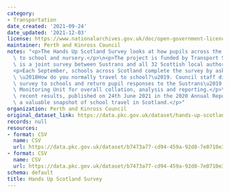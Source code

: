 ```yaml
---
category:
- Transportation
date_created: '2021-09-24'
date_updated: '2021-12-03'
license: https://www.nationalarchives.gov.uk/doc/open-government-licence/version/3/
maintainer: Perth and Kinross Council
notes: "<p>The Hands Up Scotland Survey looks at how pupils across the country travel\
  \ to school and nursery.</p>\n<p>The project is funded by Transport Scotland and\
  \ is a joint survey between Sustrans and all 32 Scottish local authorities.</p>\n\
  <p>Each September, schools across Scotland complete the survey by asking their pupils\
  \ \u2018How do you normally travel to school?\u2019. Council staff distribute the\
  \ survey to schools and return pupil responses to the Sustrans\u2019 Research and\
  \ Monitoring Unit for overall collation, analysis and reporting.</p>\n<p>The most\
  \ recent results, published on 24th June 2021 in the 2020 Annual Report, provide\
  \ a valuable snapshot of school travel in Scotland.</p>"
organization: Perth and Kinross Council
original_dataset_link: https://data.pkc.gov.uk/dataset/hands-up-scotland-survey
records: null
resources:
- format: CSV
  name: CSV
  url: https://data.pkc.gov.uk/dataset/b7473a77-cd94-459a-92d8-7e0710e303e7/resource/4771a517-2049-4dc3-93bc-fe08075f6472/download/analysis-by-travel-mode-perth-and-kinross.csv
- format: CSV
  name: CSV
  url: https://data.pkc.gov.uk/dataset/b7473a77-cd94-459a-92d8-7e0710e303e7/resource/971e7bd6-13df-4beb-872b-d73717172893/download/responses-by-school-type-perth-and-kinross-plus-national.csv
schema: default
title: Hands Up Scotland Survey
---
```

